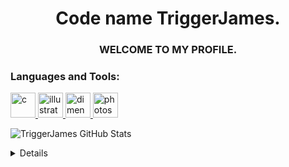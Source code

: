 <h1 align="center">Code name TriggerJames.</h1>
<h3 align="center">WELCOME TO MY PROFILE.</h3>

### Languages and Tools:

<p align="left"> <a href="https://www.cprogramming.com/" target="_blank" rel="noreferrer"> <img src="https://github.com/TriggerJames/Legion/blob/main/Images/icons8-c-programming-144.png" alt="c" width="40" height="40"/> </a> <a href="https://www.adobe.com/products/illustrator.html" target="_blank" rel="noreferrer"> <img src="https://github.com/TriggerJames/Legion/blob/main/Images/illustrator.png" alt="illustrator_" width="40" height="40"/> </a> <a href="https://www.adobe.com/products/dimension.html" target="_blank" rel="noreferrer"> <img src="https://github.com/TriggerJames/Legion/blob/main/Images/dimension.png" alt="dimension" width="40" height="40"/> </a> <a href="https://www.adobe.com/products/photoshop.html" target="_blank" rel="noreferrer"> <img src="https://github.com/TriggerJames/Legion/blob/main/Images/photoshop.png" alt="photoshop" width="40" height="40"/> </a> </p>

![TriggerJames GitHub Stats](https://readme-stats-git-master-triggerjames.vercel.app/api?username=TriggerJames&show_icons=true&theme=radical)
<details>
<img align="left" alt="Trigger James Stats" src="https://readme-stats-triggerjames-projects.vercel.app/api?username=TriggerJames&show_icons=true&hide_border=true" />
</details>
